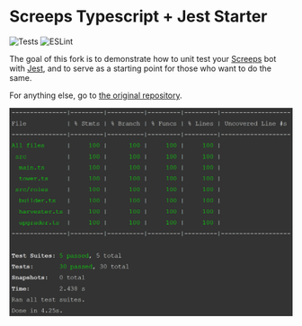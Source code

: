 # Screeps Typescript + Jest Starter

![Tests](https://github.com/eduter/screeps-typescript-jest-starter/workflows/Tests/badge.svg)
![ESLint](https://github.com/eduter/screeps-typescript-jest-starter/workflows/ESLint/badge.svg)

The goal of this fork is to demonstrate how to unit test your [Screeps](https://screeps.com/) bot with [Jest](https://jestjs.io/), and to serve as a starting point for those who want to do the same.

For anything else, go to [the original repository](https://github.com/screepers/screeps-typescript-starter).

![Test coverage result](coverage.png)
